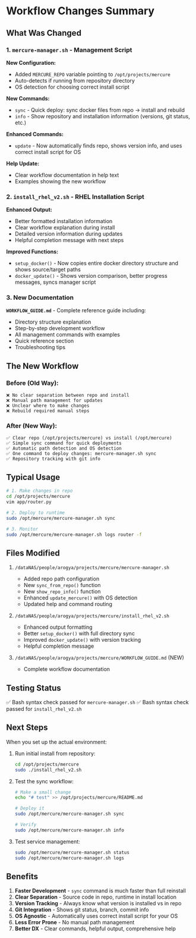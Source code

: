 # Workflow Changes Summary

## What Was Changed

### 1. `mercure-manager.sh` - Management Script

**New Configuration:**
- Added `MERCURE_REPO` variable pointing to `/opt/projects/mercure`
- Auto-detects if running from repository directory
- OS detection for choosing correct install script

**New Commands:**
- `sync` - Quick deploy: sync docker files from repo → install and rebuild
- `info` - Show repository and installation information (versions, git status, etc.)

**Enhanced Commands:**
- `update` - Now automatically finds repo, shows version info, and uses correct install script for OS

**Help Update:**
- Clear workflow documentation in help text
- Examples showing the new workflow

### 2. `install_rhel_v2.sh` - RHEL Installation Script

**Enhanced Output:**
- Better formatted installation information
- Clear workflow explanation during install
- Detailed version information during updates
- Helpful completion message with next steps

**Improved Functions:**
- `setup_docker()` - Now copies entire docker directory structure and shows source/target paths
- `docker_update()` - Shows version comparison, better progress messages, syncs manager script

### 3. New Documentation

**`WORKFLOW_GUIDE.md`** - Complete reference guide including:
- Directory structure explanation
- Step-by-step development workflow
- All management commands with examples
- Quick reference section
- Troubleshooting tips

## The New Workflow

### Before (Old Way):
```
❌ No clear separation between repo and install
❌ Manual path management for updates
❌ Unclear where to make changes
❌ Rebuild required manual steps
```

### After (New Way):
```
✅ Clear repo (/opt/projects/mercure) vs install (/opt/mercure)
✅ Simple sync command for quick deployments
✅ Automatic path detection and OS detection
✅ One command to deploy changes: mercure-manager.sh sync
✅ Repository tracking with git info
```

## Typical Usage

```bash
# 1. Make changes in repo
cd /opt/projects/mercure
vim app/router.py

# 2. Deploy to runtime
sudo /opt/mercure/mercure-manager.sh sync

# 3. Monitor
sudo /opt/mercure/mercure-manager.sh logs router -f
```

## Files Modified

1. `/dataNAS/people/arogya/projects/mercure/mercure-manager.sh`
   - Added repo path configuration
   - New `sync_from_repo()` function
   - New `show_repo_info()` function
   - Enhanced `update_mercure()` with OS detection
   - Updated help and command routing

2. `/dataNAS/people/arogya/projects/mercure/install_rhel_v2.sh`
   - Enhanced output formatting
   - Better `setup_docker()` with full directory sync
   - Improved `docker_update()` with version tracking
   - Helpful completion message

3. `/dataNAS/people/arogya/projects/mercure/WORKFLOW_GUIDE.md` (NEW)
   - Complete workflow documentation

## Testing Status

✅ Bash syntax check passed for `mercure-manager.sh`
✅ Bash syntax check passed for `install_rhel_v2.sh`

## Next Steps

When you set up the actual environment:

1. Run initial install from repository:
   ```bash
   cd /opt/projects/mercure
   sudo ./install_rhel_v2.sh
   ```

2. Test the sync workflow:
   ```bash
   # Make a small change
   echo "# test" >> /opt/projects/mercure/README.md
   
   # Deploy it
   sudo /opt/mercure/mercure-manager.sh sync
   
   # Verify
   sudo /opt/mercure/mercure-manager.sh info
   ```

3. Test service management:
   ```bash
   sudo /opt/mercure/mercure-manager.sh status
   sudo /opt/mercure/mercure-manager.sh logs
   ```

## Benefits

1. **Faster Development** - `sync` command is much faster than full reinstall
2. **Clear Separation** - Source code in repo, runtime in install location
3. **Version Tracking** - Always know what version is installed vs in repo
4. **Git Integration** - Shows git status, branch, commit info
5. **OS Agnostic** - Automatically uses correct install script for your OS
6. **Less Error Prone** - No manual path management
7. **Better DX** - Clear commands, helpful output, comprehensive help

